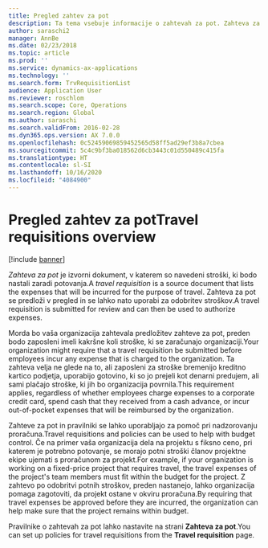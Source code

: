 ```yaml
---
title: Pregled zahtev za pot
description: Ta tema vsebuje informacije o zahtevah za pot. Zahteva za pot navaja stroške, ki bodo nastali zaradi potovanja.
author: saraschi2
manager: AnnBe
ms.date: 02/23/2018
ms.topic: article
ms.prod: ''
ms.service: dynamics-ax-applications
ms.technology: ''
ms.search.form: TrvRequisitionList
audience: Application User
ms.reviewer: roschlom
ms.search.scope: Core, Operations
ms.search.region: Global
ms.author: saraschi
ms.search.validFrom: 2016-02-28
ms.dyn365.ops.version: AX 7.0.0
ms.openlocfilehash: 0c52459069859452565d58ff5ad29ef3b8a7cbea
ms.sourcegitcommit: 5c4c9bf3ba018562d6cb3443c01d550489c415fa
ms.translationtype: HT
ms.contentlocale: sl-SI
ms.lasthandoff: 10/16/2020
ms.locfileid: "4084900"
---
```

# <a name="travel-requisitions-overview"></a><span data-ttu-id="7f93a-104">Pregled zahtev za pot</span><span class="sxs-lookup"><span data-stu-id="7f93a-104">Travel requisitions overview</span></span>

[!include [banner](../includes/banner.md)]

<span data-ttu-id="7f93a-105">*Zahteva za pot* je izvorni dokument, v katerem so navedeni stroški, ki bodo nastali zaradi potovanja.</span><span class="sxs-lookup"><span data-stu-id="7f93a-105">A *travel requisition* is a source document that lists the expenses that will be incurred for the purpose of travel.</span></span> <span data-ttu-id="7f93a-106">Zahteva za pot se predloži v pregled in se lahko nato uporabi za odobritev stroškov.</span><span class="sxs-lookup"><span data-stu-id="7f93a-106">A travel requisition is submitted for review and can then be used to authorize expenses.</span></span>

<span data-ttu-id="7f93a-107">Morda bo vaša organizacija zahtevala predložitev zahteve za pot, preden bodo zaposleni imeli kakršne koli stroške, ki se zaračunajo organizaciji.</span><span class="sxs-lookup"><span data-stu-id="7f93a-107">Your organization might require that a travel requisition be submitted before employees incur any expense that is charged to the organization.</span></span> <span data-ttu-id="7f93a-108">Ta zahteva velja ne glede na to, ali zaposleni za stroške bremenijo kreditno kartico podjetja, uporabijo gotovino, ki so jo prejeli kot denarni predujem, ali sami plačajo stroške, ki jih bo organizacija povrnila.</span><span class="sxs-lookup"><span data-stu-id="7f93a-108">This requirement applies, regardless of whether employees charge expenses to a corporate credit card, spend cash that they received from a cash advance, or incur out-of-pocket expenses that will be reimbursed by the organization.</span></span>

<span data-ttu-id="7f93a-109">Zahteve za pot in pravilniki se lahko uporabljajo za pomoč pri nadzorovanju proračuna.</span><span class="sxs-lookup"><span data-stu-id="7f93a-109">Travel requisitions and policies can be used to help with budget control.</span></span> <span data-ttu-id="7f93a-110">Če na primer vaša organizacija dela na projektu s fiksno ceno, pri katerem je potrebno potovanje, se morajo potni stroški članov projektne ekipe ujemati s proračunom za projekt.</span><span class="sxs-lookup"><span data-stu-id="7f93a-110">For example, if your organization is working on a fixed-price project that requires travel, the travel expenses of the project's team members must fit within the budget for the project.</span></span> <span data-ttu-id="7f93a-111">Z zahtevo po odobritvi potnih stroškov, preden nastanejo, lahko organizacija pomaga zagotoviti, da projekt ostane v okviru proračuna.</span><span class="sxs-lookup"><span data-stu-id="7f93a-111">By requiring that travel expenses be approved before they are incurred, the organization can help make sure that the project remains within budget.</span></span>

<span data-ttu-id="7f93a-112">Pravilnike o zahtevah za pot lahko nastavite na strani **Zahteva za pot**.</span><span class="sxs-lookup"><span data-stu-id="7f93a-112">You can set up policies for travel requisitions from the **Travel requisition** page.</span></span>
